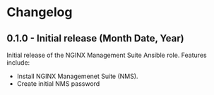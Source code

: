 # Changelog

## 0.1.0 -  Initial release (Month Date, Year)

Initial release of the NGINX Management Suite Ansible role. Features include:

* Install NGINX Managemenet Suite (NMS).
* Create initial NMS password
